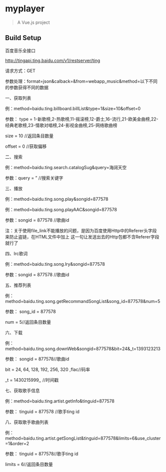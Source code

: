 # myplayer

> A Vue.js project

## Build Setup

百度音乐全接口

http://tingapi.ting.baidu.com/v1/restserver/ting

请求方式：GET

参数处理：format=json&calback=&from=webapp_music&method=以下不同的参数获得不同的数据

一、获取列表

例：method=baidu.ting.billboard.billList&type=1&size=10&offset=0

参数： type = 1-新歌榜,2-热歌榜,11-摇滚榜,12-爵士,16-流行,21-欧美金曲榜,22-经典老歌榜,23-情歌对唱榜,24-影视金曲榜,25-网络歌曲榜

size = 10 //返回条目数量

offset = 0 //获取偏移

二、搜索

例：method=baidu.ting.search.catalogSug&query=海阔天空

参数：query = ” //搜索关键字

三、播放

例：method=baidu.ting.song.play&songid=877578

例：method=baidu.ting.song.playAAC&songid=877578

参数：songid = 877578 //歌曲id

注：关于使用file_link不能播放的问题，是因为百度使用Http中的Referer头字段来防止盗链，在HTML文件中加上 <meta name=’referrer’ content=’never’>这一句让发送出去的Http包都不含Referer字段就行了

四、lrc歌词

例：method=baidu.ting.song.lry&songid=877578

参数：songid = 877578 //歌曲id

五、推荐列表

例：method=baidu.ting.song.getRecommandSongList&song_id=877578&num=5

参数： song_id = 877578

num = 5//返回条目数量

六、下载

例：method=baidu.ting.song.downWeb&songid=877578&bit=24&_t=1393123213

参数： songid = 877578//歌曲id

bit = 24, 64, 128, 192, 256, 320 ,flac//码率

_t = 1430215999,, //时间戳

七、获取歌手信息

例：method=baidu.ting.artist.getInfo&tinguid=877578

参数： tinguid = 877578 //歌手ting id

八、获取歌手歌曲列表

例：method=baidu.ting.artist.getSongList&tinguid=877578&limits=6&use_cluster=1&order=2

参数： tinguid = 877578//歌手ting id

limits = 6//返回条目数量
